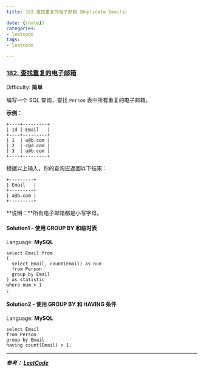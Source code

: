 ```yaml
---
title: 182.查找重复的电子邮箱（Duplicate Emails）

date: {{date}}
categories:
- leetcode
tags:
- leetcode

---
```

### [182\. 查找重复的电子邮箱](https://leetcode-cn.com/problems/duplicate-emails/)

Difficulty: **简单**


编写一个 SQL 查询，查找 `Person` 表中所有重复的电子邮箱。

**示例：**

```
+----+---------+
| Id | Email   |
+----+---------+
| 1  | a@b.com |
| 2  | c@d.com |
| 3  | a@b.com |
+----+---------+
```

根据以上输入，你的查询应返回以下结果：

```
+---------+
| Email   |
+---------+
| a@b.com |
+---------+
```

**说明：**所有电子邮箱都是小写字母。


#### Solution1 - 使用 GROUP BY 和临时表

Language: **MySQL**

```mysql
​select Email from
(
  select Email, count(Email) as num
  from Person
  group by Email
) as statistic
where num > 1
;

```

#### Solution2 - 使用 GROUP BY 和 HAVING 条件

Language: **MySQL**

```mysql
​select Email
from Person
group by Email
having count(Email) > 1;

```



---
***参考：
[LeetCode](https://leetcode-cn.com/problems/duplicate-emails/solution/cha-zhao-zhong-fu-de-dian-zi-you-xiang-by-leetcode/)***
